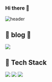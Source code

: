 ### Hi there 👋
![header](https://capsule-render.vercel.app/api?type=waving&color=timeGradient&height=300&section=header&text=welcome%20&fontSize=90)


## 📖 blog 📖
<a href="https://olimjo.tistory.com/" target="_blank"><img src="https://img.shields.io/badge/tistory-000000?style=flat-square&logo=tistory&logoColor=white"/></a>


## 🔧 Tech Stack
<span>
  <img src="https://img.shields.io/badge/javascript-F7DF1E?style=for-the-badge&logo=javascript&logoColor=white"/>
</span>
<span>
  <img src="https://img.shields.io/badge/html5-E34F26?style=for-the-badge&logo=html5&logoColor=white"/>
</span>
<span>
  <img src="https://img.shields.io/badge/React-61DAFB?style=for-the-badge&logo=react&logoColor=white"/>
</span>

